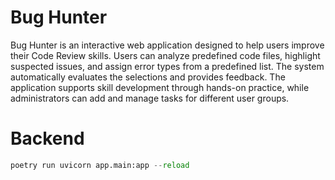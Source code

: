 # Bug Hunter

Bug Hunter is an interactive web application designed to help users improve their Code Review skills. Users can analyze predefined code files, highlight suspected issues, and assign error types from a predefined list. The system automatically evaluates the selections and provides feedback. The application supports skill development through hands-on practice, while administrators can add and manage tasks for different user groups.

# Backend

```py
poetry run uvicorn app.main:app --reload
```
